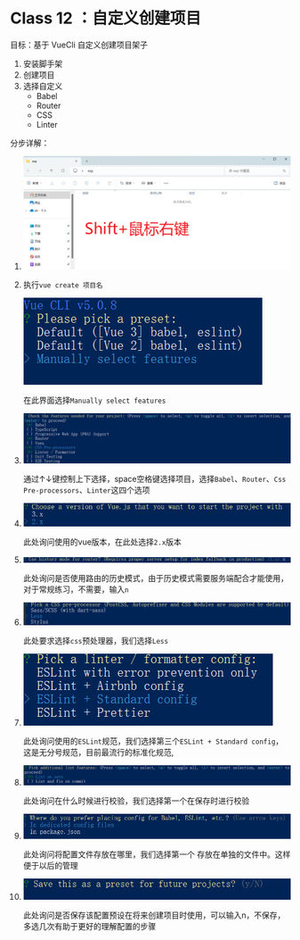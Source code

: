 # Class 12 ：自定义创建项目

目标：基于 VueCli 自定义创建项目架子

1. 安装脚手架
2. 创建项目
3. 选择自定义
   - Babel
   - Router
   - CSS
   - Linter

分步详解：

1. ![image-20240125110423197](./assets/img\image-20240125110423197.png)

   

2. 执行`vue create 项目名`

   ![image-20240125110542669](./assets/img\image-20240125110542669.png)

   在此界面选择`Manually select features`

   

3. ![image-20240125110655235](./assets/img\image-20240125110655235.png)

   通过↑↓键控制上下选择，space空格键选择项目，选择`Babel`、`Router`、`Css Pre-processors`、`Linter`这四个选项

   

4. ![image-20240125110908635](./assets/img\image-20240125110908635.png)

   此处询问使用的vue版本，在此处选择`2.x`版本

   

5. ![image-20240125110959525](./assets/img\image-20240125110959525.png)

   此处询问是否使用路由的历史模式，由于历史模式需要服务端配合才能使用，对于常规练习，不需要，输入`n`

   

6. ![image-20240125111104917](./assets/img\image-20240125111104917.png)

   此处要求选择`css`预处理器，我们选择`Less`

   

7. ![image-20240125111316645](./assets/img\image-20240125111316645.png)

   此处询问使用的`ESLint`规范，我们选择第三个`ESLint + Standard config`，这是无分号规范，目前最流行的标准化规范,

   

8. ![image-20240125111524859](./assets/img\image-20240125111524859.png)

   此处询问在什么时候进行校验，我们选择第一个在保存时进行校验

   

9. ![image-20240125111657398](./assets/img\image-20240125111657398.png)

   此处询问将配置文件存放在哪里，我们选择第一个 存放在单独的文件中。这样便于以后的管理

   

10. ![image-20240125111802779](./assets/img\image-20240125111802779.png)

    此处询问是否保存该配置预设在将来创建项目时使用，可以输入n，不保存，多选几次有助于更好的理解配置的步骤